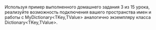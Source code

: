 Используя пример выполненного домашнего задания 3 из 15 урока, реализуйте возможность подключения вашего пространства имен и работы с MyDictionary<TKey,TValue> аналогично экземпляру класса Dictionary<TKey,TValue>. 
